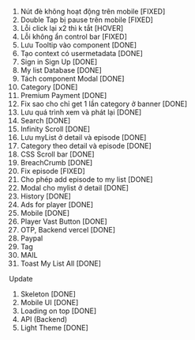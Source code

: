 1. Nút đè không hoạt động trên mobile [FIXED]
2. Double Tap bị pause trên mobile [FIXED]
3. Lỗi click lại x2 thì k tắt [HOVER]
4. Lỗi không ẩn control bar [FIXED]
5. Lưu Tooltip vào component [DONE]
6. Tạo context có usermetadata [DONE]
7. Sign in Sign Up [DONE]
8. My list Database [DONE]
9. Tách component Modal [DONE]
10. Category [DONE]
11. Premium Payment [DONE]
12. Fix sao cho chỉ get 1 lần category ở banner [DONE]
13. Lưu quá trình xem và phát lại [DONE]
14. Search [DONE]
15. Infinity Scroll [DONE]
16. Lưu myList ở detail và episode [DONE]
17. Category theo detail và episode [DONE]
18. CSS Scroll bar [DONE]
19. BreachCrumb [DONE]
20. Fix episode [FIXED]
21. Cho phép add episode to my list [DONE]
22. Modal cho mylist ở detail [DONE]
23. History [DONE]
24. Ads for player [DONE]
25. Mobile [DONE]
26. Player Vast Button [DONE]
27. OTP, Backend vercel [DONE]
28. Paypal
29. Tag
30. MAIL
31. Toast My List All [DONE]

Update

1. Skeleton [DONE]
2. Mobile UI [DONE]
3. Loading on top [DONE]
4. API (Backend)
5. Light Theme [DONE]
